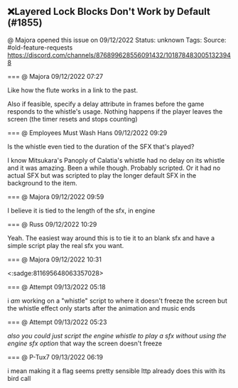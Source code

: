 ## ❌Layered Lock Blocks Don't Work by Default (#1855)
@ Majora opened this issue on 09/12/2022
Status: unknown
Tags: 
Source: #old-feature-requests https://discord.com/channels/876899628556091432/1018784830051323948


=== @ Majora 09/12/2022 07:27

Like how the flute works in a link to the past.

Also if feasible, specify a delay attribute in frames before the game responds to the whistle's usage. Nothing happens if the player leaves the screen (the timer resets and stops counting)

=== @ Employees Must Wash Hans 09/12/2022 09:29

Is the whistle even tied to the duration of the SFX that's played?

I know Mitsukara's Panoply of Calatia's whistle had no delay  on its whistle and it was amazing.  Been a while though.
Probably scripted.  Or it had no actual SFX but was scripted to play the longer default SFX in the background to the item.

=== @ Majora 09/12/2022 09:59

I believe it is tied to the length of the sfx, in engine

=== @ Russ 09/12/2022 10:29

Yeah. The easiest way around this is to tie it to an blank sfx and have a simple script play the real sfx you want.

=== @ Majora 09/12/2022 10:31

<:sadge:811695648063357028>

=== @ Attempt 09/13/2022 05:18

i *am* working on a "whistle" script
to where it doesn't freeze the screen but the whistle effect only starts after the animation and music ends

=== @ Attempt 09/13/2022 05:23

*also you could just script the engine whistle to play a sfx without using the engine sfx option*
that way the screen doesn't freeze

=== @ P-Tux7 09/13/2022 06:19

i mean making it a flag seems pretty sensible
lttp already does this with its bird call
